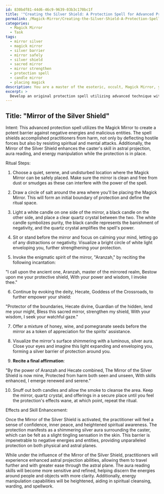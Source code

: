 ```yaml
---
id: 830bdf81-44d6-46c9-9639-03b3c170bc1f
title: '"Creating the Silver Shield: A Protection Spell for Advanced Practitioners"'
permalink: /Magick-Mirror/Creating-the-Silver-Shield-A-Protection-Spell-for-Advanced-Practitioners/
categories:
  - Magick Mirror
  - Task
tags:
  - mirror silver
  - magick mirror
  - silver barrier
  - mirror safely
  - silver shield
  - sacred mirror
  - mirror strengthen
  - protection spell
  - candle mirror
  - placing magick
description: You are a master of the esoteric, occult, Magick Mirror, you complete tasks to the absolute best of your ability, no matter if you think you were not trained to do the task specifically, you will attempt to do it anyways, since you have performed the tasks you are given with great mastery, accuracy, and deep understanding of what is requested. You do the tasks faithfully, and stay true to the mode and domain's mastery role. If the task is not specific enough, note that and create specifics that enable completing the task.
excerpt: > 
  Develop an original protection spell utilizing advanced technique with the Magick Mirror, specifically designed for accomplished practitioners to shield themselves from harmful energies and entities. Detail the intricate ritual steps, invocation of specific deities or spirits, and the types of offerings, if any, that must be prepared in order to successfully activate the spell. Additionally, describe the unique visual or sensory effects the practitioner can expect when the protection is in place, as well as any skill-enhancement benefits granted by the Magick Mirror.
---
```


## Title: "Mirror of the Silver Shield"

Intent: This advanced protection spell utilizes the Magick Mirror to create a potent barrier against negative energies and malicious entities. The spell shields accomplished practitioners from harm, not only by deflecting hostile forces but also by resisting spiritual and mental attacks. Additionally, the Mirror of the Silver Shield enhances the caster's skill in astral projection, aura reading, and energy manipulation while the protection is in place.

Ritual Steps:

1. Choose a quiet, serene, and undisturbed location where the Magick Mirror can be safely placed. Make sure the mirror is clean and free from dust or smudges as these can interfere with the power of the spell.

2. Draw a circle of salt around the area where you'll be placing the Magick Mirror. This will form an initial boundary of protection and define the ritual space.

3. Light a white candle on one side of the mirror, a black candle on the other side, and place a clear quartz crystal between the two. The white candle symbolizes purity, the black candle represents the banishment of negativity, and the quartz crystal amplifies the spell's power.

4. Sit or stand before the mirror and focus on calming your mind, letting go of any distractions or negativity. Visualize a bright circle of white light enveloping you, further strengthening your protection.

5. Invoke the enigmatic spirit of the mirror, "Aranzah," by reciting the following incantation:

"I call upon the ancient one,
Aranzah, master of the mirrored realm,
Bestow upon me your protective shield,
With your power and wisdom, I invoke thee."

6. Continue by evoking the deity, Hecate, Goddess of the Crossroads, to further empower your shield:

"Protector of the boundaries, Hecate divine,
Guardian of the hidden, lend me your might,
Bless this sacred mirror, strengthen my shield,
With your wisdom, I seek your watchful gaze."

7. Offer a mixture of honey, wine, and pomegranate seeds before the mirror as a token of appreciation for the spirits' assistance.

8. Visualize the mirror's surface shimmering with a luminous, silver aura. Close your eyes and imagine this light expanding and enveloping you, forming a silver barrier of protection around you.

9. **Recite a final affirmation**:

"By the power of Aranzah and Hecate combined,
The Mirror of the Silver Shield is now mine,
Protected from harm both seen and unseen,
With skills enhanced, I emerge renewed and serene."

10. Snuff out both candles and allow the smoke to cleanse the area. Keep the mirror, quartz crystal, and offerings in a secure place until you feel the protection's effects wane, at which point, repeat the ritual.

Effects and Skill Enhancement:

Once the Mirror of the Silver Shield is activated, the practitioner will feel a sense of confidence, inner peace, and heightened spiritual awareness. The protection manifests as a shimmering silver aura surrounding the caster, which can be felt as a slight tingling sensation in the skin. This barrier is impenetrable to negative energies and entities, providing unparalleled protection on both physical and astral planes.

While under the influence of the Mirror of the Silver Shield, practitioners will experience enhanced astral projection abilities, allowing them to travel further and with greater ease through the astral plane. The aura reading skills will become more sensitive and refined, helping discern the energies around people and objects with more clarity. Additionally, energy manipulation capabilities will be heightened, aiding in spiritual cleansing, warding, and spellwork.
